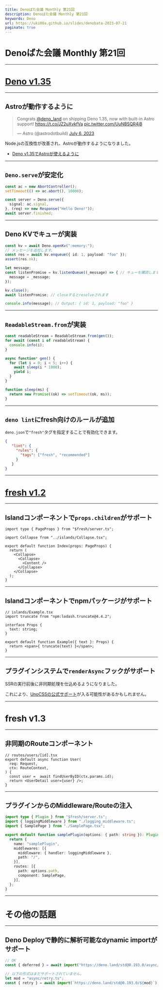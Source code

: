 ```yaml
---
title: Denoばた会議 Monthly 第21回
description: Denoばた会議 Monthly 第21回
keywords: Deno
url: https://uki00a.github.io/slides/denobata-2023-07-21
paginate: true
---
```


# Denoばた会議 Monthly 第21回

<!-- _class: lead -->

---

# [Deno v1.35](https://uki00a.github.io/deno-weekly/articles/deno/v1.35)

<!-- _class: lead -->

---

## Astroが動作するように

<blockquote class="twitter-tweet" data-width="480" data-theme="dark" data-align="right" data-dnt="true"><p lang="en" dir="ltr">Congrats <a href="https://twitter.com/deno_land?ref_src=twsrc%5Etfw">@deno_land</a> on shipping Deno 1.35, now with built-in Astro support! <a href="https://t.co/JZ2uXvkfVa">https://t.co/JZ2uXvkfVa</a> <a href="https://t.co/UuNBSQR4jB">pic.twitter.com/UuNBSQR4jB</a></p>&mdash; Astro (@astrodotbuild) <a href="https://twitter.com/astrodotbuild/status/1677075022622621696?ref_src=twsrc%5Etfw">July 6, 2023</a></blockquote> <script async src="https://platform.twitter.com/widgets.js" charset="utf-8"></script>

Node.jsの互換性が改善され、Astroが動作するようになりました。

- [Deno v1.35でAstroが使えるように](https://zenn.dev/cybozu_frontend/articles/deno-use-astro)

---

## `Deno.serve`が安定化

```typescript
const ac = new AbortController();
setTimeout(() => ac.abort(), 10000);

const server = Deno.serve({
  signal: ac.signal,
}, (req) => new Response("Hello Deno!"));
await server.finished;
```

---

## Deno KVでキューが実装

```typescript
const kv = await Deno.openKv(":memory:");
// メッセージを追加します。
const res = await kv.enqueue({ id: 1, payload: "foo" });
assert(res.ok);

let message;
const listenPromise = kv.listenQueue((_message) => { // キューを購読します
  message = _message;
});

kv.close();
await listenPromise; // closeするとresolveされます

console.info(message); // Output: { id: 1, payload: "foo" }
```

---

## `ReadableStream.from`が実装

```typescript
const readableStream = ReadableStream.from(gen());
for await (const i of readableStream) {
  console.info(i);
}

async function* gen() {
  for (let i = 0; i < 5; i++) {
    await sleep(i * 1000);
    yield i;
  }
}

function sleep(ms) {
  return new Promise((ok) => setTimeout(ok, ms));
}
```

---

## `deno lint`にfresh向けのルールが追加

`deno.json`で`"fresh"`タグを指定することで有効化できます。

```json
{
   "lint": {
     "rules": {
       "tags": ["fresh", "recommended"]
     }
   }
}
```

---

# [fresh v1.2](https://uki00a.github.io/deno-weekly/articles/fresh/v1.2)

<!-- _class: lead -->

---

## Islandコンポーネントで`props.children`がサポート

```tsx
import type { PageProps } from "$fresh/server.ts";

import Collapse from "../islands/Collapse.tsx";

export default function Index(props: PageProps) {
  return (  
    <Collapse>
      <Collapse>
        <Content />
      </Collapse>
    </Collapse>
  );
}
```

---

## Islandコンポーネントでnpmパッケージがサポート

```tsx
// islands/Example.tsx
import truncate from "npm:lodash.truncate@4.4.2";

interface Props {
  text: string;
}

export default function Example({ text }: Props) {
  return <span>{ truncate(text) }</span>;
}
```

---

## プラグインシステムで`renderAsync`フックがサポート

SSRの実行前後に非同期処理を仕込めるようになりました。

これにより、[UnoCSSの公式サポート](https://github.com/denoland/fresh/pull/1303)が入る可能性があるかもしれません。

---

# fresh v1.3

<!-- _class: lead -->

---

## 非同期のRouteコンポーネント

```tsx
// routes/users/[id].tsx
export default async function User(
  req: Request,
  ctx: RouteContext,
) {
  const user =  await findUserByID(ctx.params.id);
  return <UserDetail user={user} />;
}
```

---

## プラグインからのMiddleware/Routeの注入

```typescript
import type { Plugin } from "$fresh/server.ts";
import { loggingMiddleware } from "./logging_middleware.ts";
import { SamplePage } from "./SamplePage.tsx";

export default function samplePlugin(options: { path: string }): Plugin {
  return {
    name: "samplePlugin",
    middlewares: [{
      middleware: { handler: loggingMiddleware },
      path: "/",
    }],
    routes: [{
      path: options.path,
      component: SamplePage,
    }],
  };
}
```

---

# その他の話題

<!-- _class: lead -->

---

## Deno Deployで静的に解析可能なdynamic importがサポート

```typescript
// OK
const { deferred } = await import("https://deno.land/std@0.193.0/async/deferred.ts");

// 以下の形式はまだサポートされていません。
let mod = "async/retry.ts";
const { retry } = await import(`https://deno.land/std@0.193.0/${mod}`);
```

